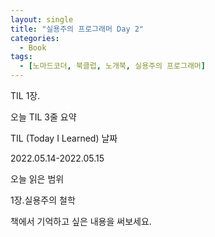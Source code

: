 ```yaml
---
layout: single
title: "실용주의 프로그래머 Day 2"
categories:
  - Book
tags:
  - [노마드코더, 북클럽, 노개북, 실용주의 프로그래머]
---
```


TIL 1장.

오늘 TIL 3줄 요약



TIL (Today I Learned) 날짜

2022.05.14-2022.05.15

오늘 읽은 범위

1장.실용주의 철학

책에서 기억하고 싶은 내용을 써보세요.


